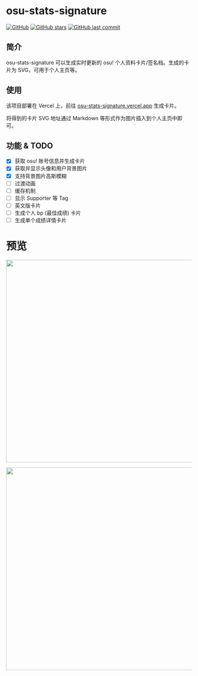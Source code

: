 # osu-stats-signature

[![GitHub](https://img.shields.io/github/license/solstice23/osu-stats-signature?color=blue&style=for-the-badge)](https://github.com/solstice23/osu-stats-signature/blob/master/LICENSE) [![GitHub stars](https://img.shields.io/github/stars/solstice23/osu-stats-signature?color=ff69b4&style=for-the-badge)](https://github.com/solstice23/osu-stats-signature/stargazers) [![GitHub last commit](https://img.shields.io/github/last-commit/solstice23/osu-stats-signature?style=for-the-badge)](https://github.com/solstice23/osu-stats-signature/commits/master)

## 简介

osu-stats-signature 可以生成实时更新的 osu! 个人资料卡片/签名档。生成的卡片为 SVG，可用于个人主页等。

## 使用

该项目部署在 Vercel 上，前往 [osu-stats-signature.vercel.app](https://osu-stats-signature.vercel.app) 生成卡片。

将得到的卡片 SVG 地址通过 Markdown 等形式作为图片插入到个人主页中即可。

## 功能 & TODO

- [x] 获取 osu! 账号信息并生成卡片
- [x] 获取并显示头像和用户背景图片
- [x] 支持背景图片高斯模糊
- [ ] 过渡动画
- [ ] 缓存机制
- [ ] 显示 Supporter 等 Tag
- [ ] 英文版卡片
- [ ] 生成个人 bp (最佳成绩) 卡片
- [ ] 生成单个成绩详情卡片

# 预览

<a href="https://osu.ppy.sh/users/21226378/"><img src="https://osu-stats-signature.vercel.app/card?user=mrekk&mode=std" width="550" /></a>

<a href="https://osu.ppy.sh/users/7562902/"><img src="https://osu-stats-signature.vercel.app/card?user=solstice23&mode=std&animation=true" width="550" /></a>
